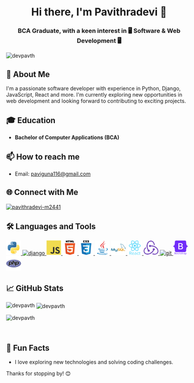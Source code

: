 <h1 align="center"> Hi there, I'm Pavithradevi 👋</h1>
<h3 align="center"> BCA Graduate, with a keen interest in 🖥️ Software & Web Development 🖥️ </h3>

<p align="left"> <img src="https://komarev.com/ghpvc/?username=devpavth&label=Profile%20views&color=0e75b6&style=flat" alt="devpavth" /> </p>

## 🚀 About Me
I'm a passionate software developer with experience in Python, Django, JavaScript, React and more. I'm currently exploring new opportunities in web development and looking forward to contributing to exciting projects.

## 🎓 Education
- **Bachelor of Computer Applications (BCA)**

## 📫 How to reach me
- Email: paviguna116@gmail.com

## 🌐 Connect with Me
<p align="left">
<a href="https://linkedin.com/in/pavithradevi-m2441" target="blank"><img align="center" src="https://raw.githubusercontent.com/rahuldkjain/github-profile-readme-generator/master/src/images/icons/Social/linked-in-alt.svg" alt="pavithradevi-m2441" height="30" width="40" /></a>
</p>

## 🛠️ Languages and Tools
<p align="left"> <a href="https://www.python.org" target="_blank" rel="noreferrer"> <img src="https://raw.githubusercontent.com/devicons/devicon/master/icons/python/python-original.svg" alt="python" width="40" height="40"/> </a> <a href="https://www.djangoproject.com/" target="_blank" rel="noreferrer"> <img src="https://cdn.worldvectorlogo.com/logos/django.svg" alt="django" width="40" height="40"/> </a> <a href="https://developer.mozilla.org/en-US/docs/Web/JavaScript" target="_blank" rel="noreferrer"> <img src="https://raw.githubusercontent.com/devicons/devicon/master/icons/javascript/javascript-original.svg" alt="javascript" width="40" height="40"/> </a> <a href="https://www.w3.org/html/" target="_blank" rel="noreferrer"> <img src="https://raw.githubusercontent.com/devicons/devicon/master/icons/html5/html5-original-wordmark.svg" alt="html5" width="40" height="40"/> </a> <a href="https://www.w3schools.com/css/" target="_blank" rel="noreferrer"> <img src="https://raw.githubusercontent.com/devicons/devicon/master/icons/css3/css3-original-wordmark.svg" alt="css3" width="40" height="40"/> </a> <a href="https://www.java.com" target="_blank" rel="noreferrer"> <img src="https://raw.githubusercontent.com/devicons/devicon/master/icons/java/java-original.svg" alt="java" width="40" height="40"/> </a> <a href="https://www.mysql.com/" target="_blank" rel="noreferrer"> <img src="https://raw.githubusercontent.com/devicons/devicon/master/icons/mysql/mysql-original-wordmark.svg" alt="mysql" width="40" height="40"/> </a> <a href="https://reactjs.org/" target="_blank" rel="noreferrer"> <img src="https://raw.githubusercontent.com/devicons/devicon/master/icons/react/react-original-wordmark.svg" alt="react" width="40" height="40"/> </a> <a href="https://redux.js.org" target="_blank" rel="noreferrer"> <img src="https://raw.githubusercontent.com/devicons/devicon/master/icons/redux/redux-original.svg" alt="redux" width="40" height="40"/> </a> <a href="https://git-scm.com/" target="_blank" rel="noreferrer"> <img src="https://www.vectorlogo.zone/logos/git-scm/git-scm-icon.svg" alt="git" width="40" height="40"/> </a> <a href="https://getbootstrap.com" target="_blank" rel="noreferrer"> <img src="https://raw.githubusercontent.com/devicons/devicon/master/icons/bootstrap/bootstrap-plain-wordmark.svg" alt="bootstrap" width="40" height="40"/> </a> <a href="https://www.php.net" target="_blank" rel="noreferrer"> <img src="https://raw.githubusercontent.com/devicons/devicon/master/icons/php/php-original.svg" alt="php" width="40" height="40"/> </a> </p>

## 📈 GitHub Stats
<p><img align="left" src="https://github-readme-stats.vercel.app/api/top-langs?username=devpavth&show_icons=true&locale=en&layout=compact" alt="devpavth" /></p>

<p>&nbsp;<img align="center" src="https://github-readme-stats.vercel.app/api?username=devpavth&show_icons=true&locale=en" alt="devpavth" /></p>

<p><img align="center" src="https://github-readme-streak-stats.herokuapp.com/?user=devpavth&" alt="devpavth" /></p>

<!--
## 📈 GitHub Stats
<img align="left" src="https://github-readme-stats.vercel.app/api/top-langs/?username=devpavth&layout=compact&theme=radical" alt="Top Langs" />
<img align="left" src="https://github-readme-stats.vercel.app/api?username=devpavth&show_icons=true&theme=radical" alt="Pavithradevi's GitHub stats" /> -->

<br>  <!-- This is to ensure a line break before the Fun Facts section -->


## 🎨 Fun Facts
- I love exploring new technologies and solving coding challenges.

Thanks for stopping by! 😊

<!--
**devpavth/devpavth** is a ✨ _special_ ✨ repository because its `README.md` (this file) appears on your GitHub profile.

Here are some ideas to get you started:

- 🔭 I’m currently working on ...
- 🌱 I’m currently learning ...
- 👯 I’m looking to collaborate on ...
- 🤔 I’m looking for help with ...
- 💬 Ask me about ...
- 📫 How to reach me: ...
- 😄 Pronouns: ...
- ⚡ Fun fact: ...
-->
